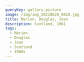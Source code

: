 ```yaml
---
queryKey: gallery-picture
image: /img/img_20210620_0010.jpg
title: Marion, Douglas, Joan
description: Scotland, 1961
tags:
  - Marion
  - Douglas
  - Joan
  - Scotland
  - 1960s
---
```

